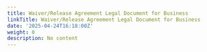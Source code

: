 ```yaml
---
title: Waiver/Release Agreement Legal Document for Business
linkTitle: Waiver/Release Agreement Legal Document for Business
date: '2025-04-24T16:18:00Z'
weight: 0
description: No content
---
```



